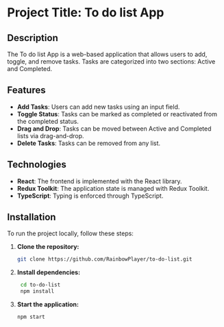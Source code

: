 
# Project Title: To do list App

## Description

The To do list App is a web-based application that allows users to add, toggle, and remove tasks. Tasks are categorized into two sections: Active and Completed.

## Features

- **Add Tasks**: Users can add new tasks using an input field.
- **Toggle Status**: Tasks can be marked as completed or reactivated from the completed status.
- **Drag and Drop**: Tasks can be moved between Active and Completed lists via drag-and-drop.
- **Delete Tasks**: Tasks can be removed from any list.

## Technologies

- **React**: The frontend is implemented with the React library.
- **Redux Toolkit**: The application state is managed with Redux Toolkit.
- **TypeScript**: Typing is enforced through TypeScript.

## Installation

To run the project locally, follow these steps:

1. **Clone the repository:**

   ```bash
   git clone https://github.com/RainbowPlayer/to-do-list.git
   ```

2. **Install dependencies:**

   ```bash
    cd to-do-list
    npm install
   ```

3. **Start the application:**

   ```bash
   npm start
   ```
